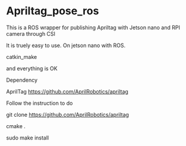 # Apriltag_pose_ros

This is a ROS wrapper for publishing Apriltag with Jetson nano and RPI camera through CSI

It is truely easy to use. On jetson nano with ROS. 

catkin_make

and everything is OK

Dependency

AprilTag  https://github.com/AprilRobotics/apriltag 

Follow the instruction to do

git clone https://github.com/AprilRobotics/apriltag 

cmake .

sudo make install
